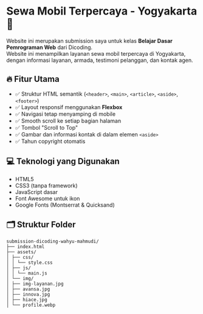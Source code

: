 # Sewa Mobil Terpercaya - Yogyakarta 🚗

Website ini merupakan submission saya untuk kelas **Belajar Dasar Pemrograman Web** dari Dicoding.  
Website ini menampilkan layanan sewa mobil terpercaya di Yogyakarta, dengan informasi layanan, armada, testimoni pelanggan, dan kontak agen.

## 🔥 Fitur Utama

- ✅ Struktur HTML semantik (`<header>`, `<main>`, `<article>`, `<aside>`, `<footer>`)
- ✅ Layout responsif menggunakan **Flexbox**
- ✅ Navigasi tetap menyamping di mobile
- ✅ Smooth scroll ke setiap bagian halaman
- ✅ Tombol "Scroll to Top"
- ✅ Gambar dan informasi kontak di dalam elemen `<aside>`
- ✅ Tahun copyright otomatis

## 💻 Teknologi yang Digunakan

- HTML5
- CSS3 (tanpa framework)
- JavaScript dasar
- Font Awesome untuk ikon
- Google Fonts (Montserrat & Quicksand)

## 🗂️ Struktur Folder

```
submission-dicoding-wahyu-mahmudi/
├── index.html
├── assets/
│ ├── css/
│ │ └── style.css
│ ├── js/
│ │ └── main.js
│ └── img/
│ ├── img-layanan.jpg
│ ├── avansa.jpg
│ ├── innova.jpg
│ ├── hiace.jpg
│ └── profile.webp
```
